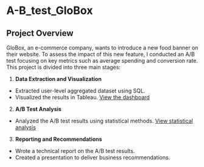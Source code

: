 # A-B_test_GloBox

## Project Overview

GloBox, an e-commerce company, wants to introduce a new food banner on their website. To assess the impact of this new feature, I conducted an A/B test focusing on key metrics such as average spending and conversion rate. This project is divided into three main stages:

1. **Data Extraction and Visualization**

- Extracted user-level aggregated dataset using SQL.
- Visualized the results in Tableau. [View the dashboard](https://public.tableau.com/app/profile/bekir.mamediiev/viz/project_17056216020770/FoodBannerImpact)

2. **A/B Test Analysis**

- Analyzed the A/B test results using statistical methods. [View statistical analysis](https://docs.google.com/spreadsheets/d/1P5EumrUrPxAKwmUdTS7PRA3IbNmS9mNRFqsX22OX8RM/edit?usp=sharing)

3. **Reporting and Recommendations**

- Wrote a technical report on the A/B test results.
- Created a presentation to deliver business recommendations.
  
